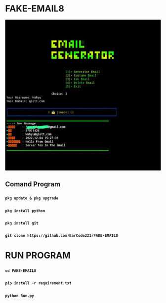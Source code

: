 # FAKE-EMAIL8
![contoh](example.png)
## Comand Program
#####
**`pkg update & pkg upgrade`**
#####
**`pkg install python`**
#####
**`pkg install git`**
#####
**`git clone https://github.com/BarCode221/FAKE-EMAIL8`**

# RUN PROGRAM
#####
**`cd FAKE-EMAIL8`**
#####
**`pip install -r requirement.txt`**
#####
**`python Run.py`**
